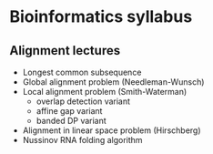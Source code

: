 # Bioinformatics syllabus

## Alignment lectures

* Longest common subsequence
* Global alignment problem (Needleman-Wunsch)
* Local alignment problem (Smith-Waterman)
  * overlap detection variant
  * affine gap variant
  * banded DP variant
* Alignment in linear space problem (Hirschberg)
* Nussinov RNA folding algorithm
